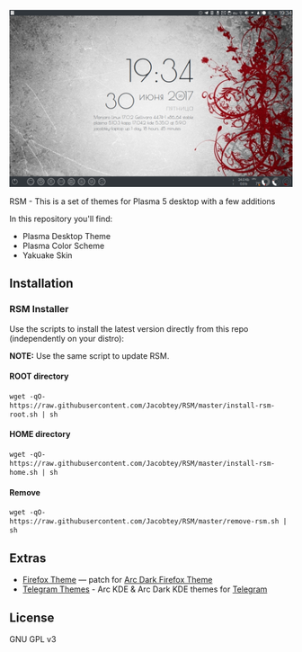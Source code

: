 <p align="center">
  <img src="https://raw.githubusercontent.com/Jacobtey/RSM/master/preview.png" alt="RSM Preview"/>
</p>

RSM - This is a set of themes for Plasma 5 desktop with a few additions

In this repository you'll find:

- Plasma Desktop Theme
- Plasma Color Scheme
- Yakuake Skin

## Installation

### RSM Installer

Use the scripts to install the latest version directly from this repo (independently on your distro):

**NOTE:** Use the same script to update RSM.

#### ROOT directory

```
wget -qO- https://raw.githubusercontent.com/Jacobtey/RSM/master/install-rsm-root.sh | sh
```
#### HOME directory

```
wget -qO- https://raw.githubusercontent.com/Jacobtey/RSM/master/install-rsm-home.sh | sh
```

#### Remove

```
wget -qO- https://raw.githubusercontent.com/Jacobtey/RSM/master/remove-rsm.sh | sh
```

## Extras

- [Firefox Theme](https://github.com/PapirusDevelopmentTeam/arc-kde/tree/master/extra/firefox) — patch for [Arc Dark Firefox Theme](https://github.com/horst3180/arc-firefox-theme#arc-dark-firefox)
- [Telegram Themes](https://github.com/PapirusDevelopmentTeam/arc-kde/tree/master/extra/telegram) - Arc KDE & Arc Dark KDE themes for [Telegram](https://desktop.telegram.org)

## License

GNU GPL v3
